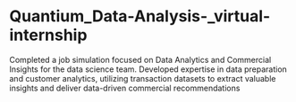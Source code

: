 # Quantium_Data-Analysis-_virtual-internship
Completed a job simulation focused on Data Analytics and Commercial Insights for the data science team. Developed expertise in data preparation and customer analytics, utilizing transaction datasets to extract valuable insights and deliver data-driven commercial recommendations
